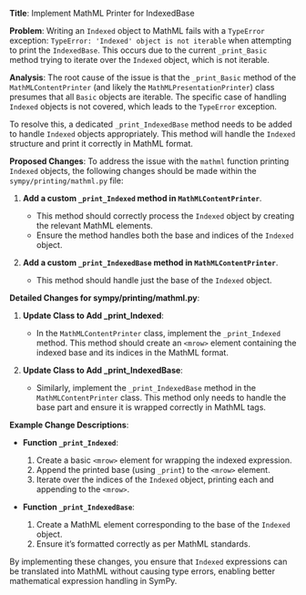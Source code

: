 **Title**: Implement MathML Printer for IndexedBase

**Problem**:
Writing an `Indexed` object to MathML fails with a `TypeError` exception: `TypeError: 'Indexed' object is not iterable` when attempting to print the `IndexedBase`. This occurs due to the current `_print_Basic` method trying to iterate over the `Indexed` object, which is not iterable.

**Analysis**:
The root cause of the issue is that the `_print_Basic` method of the `MathMLContentPrinter` (and likely the `MathMLPresentationPrinter`) class presumes that all `Basic` objects are iterable. The specific case of handling `Indexed` objects is not covered, which leads to the `TypeError` exception.

To resolve this, a dedicated `_print_IndexedBase` method needs to be added to handle `Indexed` objects appropriately. This method will handle the `Indexed` structure and print it correctly in MathML format. 

**Proposed Changes**:
To address the issue with the `mathml` function printing `Indexed` objects, the following changes should be made within the `sympy/printing/mathml.py` file:

1. **Add a custom `_print_Indexed` method in `MathMLContentPrinter`**.
    - This method should correctly process the `Indexed` object by creating the relevant MathML elements.
    - Ensure the method handles both the base and indices of the `Indexed` object.

2. **Add a custom `_print_IndexedBase` method in `MathMLContentPrinter`**.
    - This method should handle just the base of the `Indexed` object.

**Detailed Changes for sympy/printing/mathml.py**:

1. **Update Class to Add _print_Indexed**:
    - In the `MathMLContentPrinter` class, implement the `_print_Indexed` method. This method should create an `<mrow>` element containing the indexed base and its indices in the MathML format. 

2. **Update Class to Add _print_IndexedBase**:
    - Similarly, implement the `_print_IndexedBase` method in the `MathMLContentPrinter` class. This method only needs to handle the base part and ensure it is wrapped correctly in MathML tags.

**Example Change Descriptions**:

- **Function `_print_Indexed`**:
    1. Create a basic `<mrow>` element for wrapping the indexed expression.
    2. Append the printed base (using `_print`) to the `<mrow>` element.
    3. Iterate over the indices of the `Indexed` object, printing each and appending to the `<mrow>`.

- **Function `_print_IndexedBase`**:
    1. Create a MathML element corresponding to the base of the `Indexed` object.
    2. Ensure it’s formatted correctly as per MathML standards.

By implementing these changes, you ensure that `Indexed` expressions can be translated into MathML without causing type errors, enabling better mathematical expression handling in SymPy.